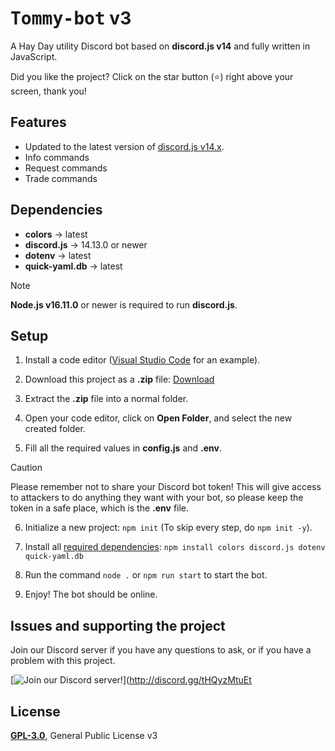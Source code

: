 # <samp>Tommy-bot</samp> v3

A Hay Day utility Discord bot based on **discord.js v14** and fully written in JavaScript.

Did you like the project? Click on the star button (⭐️) right above your screen, thank you!

## Features
- Updated to the latest version of [discord.js v14.x](https://github.com/discordjs/discord.js/releases).
- Info commands
- Request commands
- Trade commands

## Dependencies
- **colors** → latest
- **discord.js** → 14.13.0 or newer
- **dotenv** → latest
- **quick-yaml.db** → latest

> [!NOTE]
> **Node.js v16.11.0** or newer is required to run **discord.js**.

## Setup
1. Install a code editor ([Visual Studio Code](https://code.visualstudio.com/Download) for an example).
2. Download this project as a **.zip** file: [Download](https://github.com/TFAGaming/DiscordJS-V14-Bot-Template/archive/refs/heads/main.zip)
3. Extract the **.zip** file into a normal folder.
4. Open your code editor, click on **Open Folder**, and select the new created folder.

5. Fill all the required values in **config.js** and **.env**.

> [!CAUTION]
> Please remember not to share your Discord bot token! This will give access to attackers to do anything they want with your bot, so please keep the token in a safe place, which is the **.env** file.

6. Initialize a new project: `npm init` (To skip every step, do `npm init -y`).
7. Install all [required dependencies](#dependencies): `npm install colors discord.js dotenv quick-yaml.db`

8. Run the command `node .` or `npm run start` to start the bot. 
9. Enjoy! The bot should be online.


## Issues and supporting the project
Join our Discord server if you have any questions to ask, or if you have a problem with this project.

[![Join our Discord server!](https://invidget.switchblade.xyz/tHQyzMtuEt)](http://discord.gg/tHQyzMtuEt


## License
[**GPL-3.0**](./LICENSE), General Public License v3
